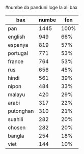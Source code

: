#numbe da panduni loge la ali bax

| bax | numbe | fen |
|-----|-------|-----|
| pan | 1445 | 100% |
| english | 949 | 66% |
| espanya | 819 | 57% |
| portugal | 771 | 53% |
| france | 764 | 53% |
| rus | 656 | 45% |
| hindi | 561 | 39% |
| nipon | 484 | 33% |
| malayu | 420 | 29% |
| arabi | 317 | 22% |
| putonghan | 310 | 21% |
| suahili | 282 | 20% |
| chosen | 282 | 20% |
| bangla | 254 | 18% |
| viet | 144 | 10% |
